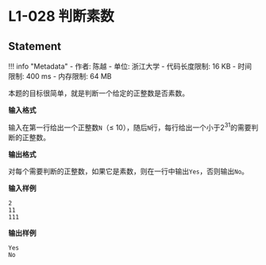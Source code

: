 
# L1-028 判断素数

## Statement

!!! info "Metadata"
    - 作者: 陈越
    - 单位: 浙江大学
    - 代码长度限制: 16 KB
    - 时间限制: 400 ms
    - 内存限制: 64 MB

本题的目标很简单，就是判断一个给定的正整数是否素数。

**输入格式**

输入在第一行给出一个正整数`N`（$\le$ 10），随后`N`行，每行给出一个小于$2^{31}$的需要判断的正整数。

**输出格式**

对每个需要判断的正整数，如果它是素数，则在一行中输出`Yes`，否则输出`No`。

**输入样例**
```plaintext
2
11
111
```

**输出样例**
```plaintext
Yes
No
```
